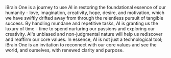  iBrain One is a journey to use AI in restoring the foundational essence of our humanity - love, imagination, creativity, hope, desire, and motivation, which we have swiftly drifted away from through the relentless pursuit of tangible success. By handling mundane and repetitive tasks, AI is granting us the luxury of time - time to spend nurturing our passions and exploring our creativity. AI's unbiased and non-judgmental nature will help us rediscover and reaffirm our core values. In essence, AI is not just a technological tool; iBrain One is an invitation to reconnect with our core values and see the world, and ourselves, with renewed clarity and purpose.